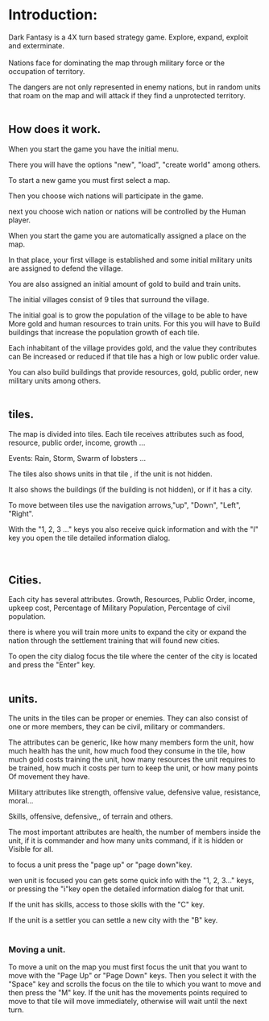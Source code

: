 # Introduction:
Dark Fantasy is a 4X turn based strategy game.
Explore, expand, exploit and exterminate.
<br>
<br>
Nations face for dominating the map through military force or the occupation of territory.

The dangers are not only represented in enemy nations, but in random units that roam on the map and will attack if they find a unprotected territory.
<br>
<br>

## How does it work.
When you start the game you have the initial menu.

There you will have the options "new", "load", "create world" among others.

To start a new game you must first select a map.

Then you choose wich nations will participate in the game.

next you choose wich nation or nations will be controlled by the
Human player.

When you start the game you are automatically assigned a place on the map.

In that place, your first village is established and some initial military units are assigned to defend the village.

You are also assigned an initial amount of gold to build and train units.

The initial villages consist of 9 tiles that surround the village.

The initial goal is to grow the population of the village to be able to have
More gold and human resources to train units. For this you will have to
Build buildings that increase the population growth of each tile.

Each inhabitant of the village provides gold, and the value they contributes can
Be increased or reduced if that tile has a high or low public order value.

You can also build buildings that provide resources, gold, public order, new military units among others.
<br>
<br>

## tiles.
The map is divided into tiles. Each tile receives attributes such as food, resource, public order, income, growth ...

Events: Rain, Storm, Swarm of lobsters ...

The tiles also shows units in that tile , if the unit is not hidden.

It also shows the buildings (if the building is not hidden), or if it has a city.

To move between tiles use the navigation arrows,"up", "Down", "Left", "Right".

With the "1, 2, 3 ..." keys you also receive quick information and with the "I" key you open the tile detailed information dialog.<br>
<br>
<br>

## Cities.
Each city has several attributes. Growth, Resources, Public Order, income, upkeep cost, Percentage of Military Population, Percentage of
civil population.

there is where you will train more units to expand the city or expand the nation through the settlement training that will found new cities.

To open the city dialog focus the tile where the center of the city is located and press the "Enter" key.
<br>
<br>

## units.
The units in the tiles can be proper or enemies. They can also consist of one or more members, they can be civil, military or commanders.

The attributes can be generic, like how many members form
the unit, how much health has the unit, how much food they consume in the tile, how much gold costs training the unit, how many resources the unit requires to be trained, how much it costs per turn to keep the unit, or how many points Of movement they have.

Military attributes like strength, offensive value, defensive value, resistance, moral...

Skills, offensive, defensive,, of terrain and others.

The most important attributes are health, the number of members inside the unit, if it is commander and how many units command, if it is hidden or
Visible for all.

to focus a unit press the "page up" or "page down"key.

wen unit is focused you can gets some quick info with the "1, 2, 3..." keys, or pressing the "i"key open the detailed information dialog for that unit.

If the unit has skills,  access to those skills with the "C" key.

If the unit is a settler you can settle a new city with the "B" key.
<br>
<br>

### Moving a unit.
To move a unit on the map you must first focus the unit that you want to move with the "Page Up" or "Page Down" keys. Then you select it with the "Space" key and scrolls the focus on the tile to which you want to move and then press the "M" key. 
If the unit has the movements points required to move to that tile will move immediately, otherwise will wait until the next turn.